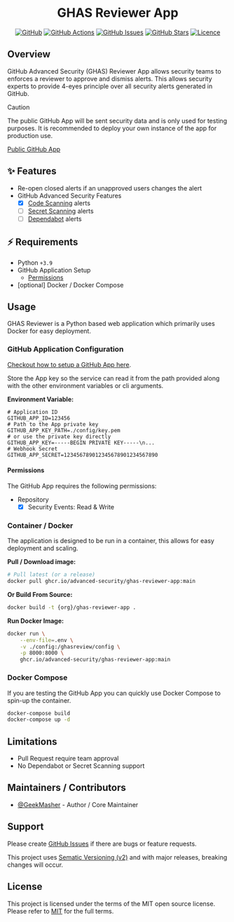 <!-- markdownlint-disable -->
<div align="center">
<h1>GHAS Reviewer App</h1>

[![GitHub](https://img.shields.io/badge/github-%23121011.svg?style=for-the-badge&logo=github&logoColor=white)](https://github.com/advanced-security/ghas-reviewer-app)
[![GitHub Actions](https://img.shields.io/github/actions/workflow/status/advanced-security/ghas-reviewer-app/build.yml?style=for-the-badge)](https://github.com/advanced-security/ghas-reviewer-app/actions/workflows/build.yml?query=branch%3Amain)
[![GitHub Issues](https://img.shields.io/github/issues/advanced-security/ghas-reviewer-app?style=for-the-badge)](https://github.com/advanced-security/ghas-reviewer-app/issues)
[![GitHub Stars](https://img.shields.io/github/stars/advanced-security/ghas-reviewer-app?style=for-the-badge)](https://github.com/advanced-security/ghas-reviewer-app)
[![Licence](https://img.shields.io/github/license/Ileriayo/markdown-badges?style=for-the-badge)](./LICENSE)

</div>
<!-- markdownlint-restore -->

## Overview

GitHub Advanced Security (GHAS) Reviewer App allows security teams to enforces a reviewer to approve and dismiss alerts.
This allows security experts to provide 4-eyes principle over all security alerts generated in GitHub.

> [!CAUTION]
> The public GitHub App will be sent security data and is only used for testing purposes.
> It is recommended to deploy your own instance of the app for production use.

[Public GitHub App](https://github.com/apps/ghas-reviewer)

## ✨ Features

- Re-open closed alerts if an unapproved users changes the alert
- GitHub Advanced Security Features
  - [x] [Code Scanning][github-codescanning] alerts
  - [ ] [Secret Scanning][github-secretscanning] alerts
  - [ ] [Dependabot][github-supplychain] alerts

## ⚡️ Requirements

- Python `+3.9`
- GitHub Application Setup
  - [Permissions][permissions]
- [optional] Docker / Docker Compose

## Usage

GHAS Reviewer is a Python based web application which primarily uses Docker for easy deployment.

### GitHub Application Configuration

[Checkout how to setup a GitHub App here](https://docs.github.com/en/developers/apps/building-github-apps/creating-a-github-app).

Store the App key so the service can read it from the path provided along with the other environment variables or cli arguments.

**Environment Variable:**

```env
# Application ID
GITHUB_APP_ID=123456
# Path to the App private key
GITHUB_APP_KEY_PATH=./config/key.pem
# or use the private key directly
GITHUB_APP_KEY=-----BEGIN PRIVATE KEY-----\n...
# Webhook Secret
GITHUB_APP_SECRET=123456789012345678901234567890
```

#### Permissions

The GitHub App requires the following permissions:

- Repository
  - [x] Security Events: Read & Write

### Container / Docker

The application is designed to be run in a container, this allows for easy deployment and scaling.

**Pull / Download image:**

```bash
# Pull latest (or a release)
docker pull ghcr.io/advanced-security/ghas-reviewer-app:main
```

**Or Build From Source:**

```bash
docker build -t {org}/ghas-reviewer-app .
```

**Run Docker Image:**

```bash
docker run \
    --env-file=.env \
    -v ./config:/ghasreview/config \
    -p 8000:8000 \ 
    ghcr.io/advanced-security/ghas-reviewer-app:main
```

### Docker Compose

If you are testing the GitHub App you can quickly use Docker Compose to spin-up the container.

```bash
docker-compose build
docker-compose up -d
```

## Limitations

- Pull Request require team approval
- No Dependabot or Secret Scanning support

## Maintainers / Contributors

- [@GeekMasher](https://github.com/GeekMasher) - Author / Core Maintainer

## Support

Please create [GitHub Issues][github-issues] if there are bugs or feature requests.

This project uses [Sematic Versioning (v2)](https://semver.org/) and with major releases, breaking changes will occur.

## License

This project is licensed under the terms of the MIT open source license.
Please refer to [MIT][license] for the full terms.

<!-- Resources -->

[license]: ./LICENSE
[github-issues]: https://github.com/advanced-security/ghas-reviewer-app/issues
[github-codescanning]: https://docs.github.com/en/code-security/code-scanning/introduction-to-code-scanning/about-code-scanning
[github-secretscanning]: https://docs.github.com/en/code-security/secret-scanning/about-secret-scanning
[github-supplychain]: https://docs.github.com/en/code-security/supply-chain-security/understanding-your-software-supply-chain/about-supply-chain-security
[permissions]: https://github.com/advanced-security/ghas-reviewer-app#permissions
